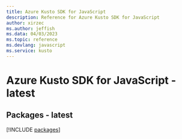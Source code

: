 ```yaml
---
title: Azure Kusto SDK for JavaScript
description: Reference for Azure Kusto SDK for JavaScript
author: xirzec
ms.author: jeffish
ms.data: 04/03/2023
ms.topic: reference
ms.devlang: javascript
ms.service: kusto
---
```

# Azure Kusto SDK for JavaScript - latest
## Packages - latest
[!INCLUDE [packages](kusto-index.md)]